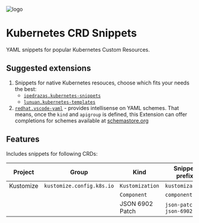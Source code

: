 ![logo](https://raw.githubusercontent.com/tumido/crd-snippets/master/docs/assets/icon_large.png)

# Kubernetes CRD Snippets

YAML snippets for popular Kubernetes Custom Resources.

## Suggested extensions

1. Snippets for native Kubernetes resouces, choose which fits your needs the best:
   - [`ipedrazas.kubernetes-snippets`](https://marketplace.visualstudio.com/items?itemName=ipedrazas.kubernetes-snippets)
   - [`lunuan.kubernetes-templates`](https://marketplace.visualstudio.com/items?itemName=lunuan.kubernetes-templates)
2. [`redhat.vscode-yaml`](https://marketplace.visualstudio.com/items?itemName=redhat.vscode-yaml) - provides intellisense on YAML schemes. That means, once the `kind` and `apigroup` is defined, this Extension can offer completions for schemes available at [schemastore.org](https://www.schemastore.org/json/)

## Features

Includes snippets for following CRDs:

| Project   | Group                     | Kind            | Snippet prefix            |
| --------- | ------------------------- | --------------- | ------------------------- |
| Kustomize | `kustomize.config.k8s.io` | `Kustomization` | `kustomization`           |
|           |                           | `Component`     | `component`               |
|           |                           | JSON 6902 Patch | `json-patch`, `json-6902` |

<!-- | Argo Workflows        | `argoproj.io`    | `Workflow` <br /> `WorkflowTemplate` <br /> `CronWrokflow` |
| Argo CD               | `argoproj.io`    | `Application` <br /> `Project`                             |
| Grafana (Integreatly) | `integreatly.io` | `Grafana` <br /> `GrafanaDasboard`                         | -->
